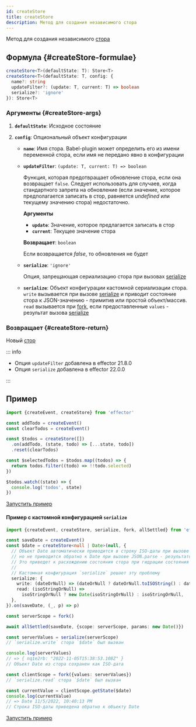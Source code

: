 ```yaml
---
id: createStore
title: createStore
description: Метод для создания независимого стора
---
```


Метод для создания независимого [стора](./Store.md)

## Формула {#createStore-formulae}

```ts
createStore<T>(defaultState: T): Store<T>
createStore<T>(defaultState: T, config: {
  name?: string
  updateFilter?: (update: T, current: T) => boolean
  serialize?: 'ignore'
}): Store<T>
```

### Аргументы {#createStore-args}

1. **`defaultState`**: Исходное состояние
2. **`config`**: Опциональный объект конфигурации

   - **`name`**: Имя стора. Babel-plugin может определить его из имени переменной стора, если имя не передано явно в конфигурации
   - **`updateFilter`**: `(update: T, current: T) => boolean`

     Функция, которая предотвращает обновление стора, если она возвращает `false`. Следует использовать для случаев, когда стандартного запрета на обновление (если значение, которое предполагается записать в стор, равняется _undefined_ или текущему значению стора) недостаточно.

     **Аргументы**

     - **`update`**: Значение, которое предлагается записать в стор
     - **`current`**: Текущее значение стора

     **Возвращает**: `boolean`

     Если возвращается _false_, то обновления не будет

   - **`serialize`**: `'ignore'`

     Опция, запрещающая сериализацию стора при вызовах [serialize](./serialize.md)

   - **`serialize`**: Объект конфигурации кастомной сериализации стора. `write` вызывается при вызове [serialize](./serialize.md) и приводит состояние стора к JSON-значению - примитив или простой объект/массив. `read` вызывается при [fork](./fork.md), если предоставленные `values` - результат вызова [serialize](./serialize.md)

### Возвращает {#createStore-return}

Новый [стор](./Store.md)

::: info

- Опция `updateFilter` добавлена в effector 21.8.0
- Опция `serialize` добавлена в effector 22.0.0

:::

## Пример

```js
import {createEvent, createStore} from 'effector'

const addTodo = createEvent()
const clearTodos = createEvent()

const $todos = createStore([])
  .on(addTodo, (state, todo) => [...state, todo])
  .reset(clearTodos)

const $selectedTodos = $todos.map((todos) => {
  return todos.filter((todo) => !!todo.selected)
})

$todos.watch((state) => {
  console.log('todos', state)
})
```

[Запустить пример](https://share.effector.dev/tquiUgdq)

#### Пример с кастомной конфигурацией `serialize`

```ts
import {createEvent, createStore, serialize, fork, allSettled} from 'effector'

const saveDate = createEvent()
const $date = createStore<null | Date>(null, {
  // Объект Date автоматически приводится в строку ISO-даты при вызове JSON.stringify
  // но не приводится обратно к Date при вызове JSON.parse - результатом будет та же строка ISO-даты
  // Это приведет к расхождению состояния стора при гидрации состояния на клиенте при серверном рендеринге
  //
  // Кастомная конфигурация `serialize` решает эту проблему
  serialize: {
    write: (dateOrNull) => (dateOrNull ? dateOrNull.toISOString() : dateOrNull),
    read: (isoStringOrNull) =>
      isoStringOrNull ? new Date(isoStringOrNull) : isoStringOrNull,
  },
}).on(saveDate, (_, p) => p)

const serverScope = fork()

await allSettled(saveDate, {scope: serverScope, params: new Date()})

const serverValues = serialize(serverScope)
// `serialize.write` стора `$date` был вызван

console.log(serverValues)
// => { nq1e2rb: "2022-11-05T15:38:53.108Z" }
// Объект Date из стора сохранен как ISO-дата

const clientScope = fork({values: serverValues})
// `serialize.read` стора `$date` был вызван

const currentValue = clientScope.getState($date)
console.log(currentValue)
// => Date 11/5/2022, 10:40:13 PM
// Строка ISO-даты приведена обратно к объекту Date
```

[Запустить пример](https://share.effector.dev/YFkUlqPv)
